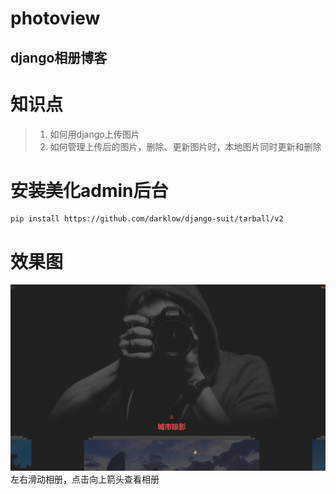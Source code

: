 # photoview
django相册博客
---

# 知识点
> 1. 如何用django上传图片
> 2. 如何管理上传后的图片，删除、更新图片时，本地图片同时更新和删除

# 安装美化admin后台
```
pip install https://github.com/darklow/django-suit/tarball/v2
```

# 效果图
![相册](show/static/image/photo.gif)
左右滑动相册，点击向上箭头查看相册